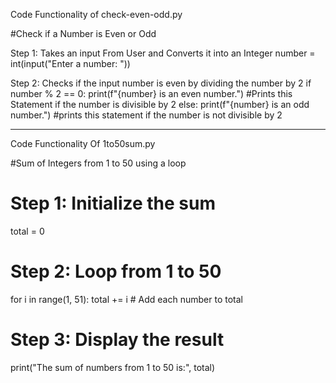 Code Functionality of check-even-odd.py

#Check if a Number is Even or Odd

Step 1: Takes an input From User and Converts it into an Integer
number = int(input("Enter a number: "))

Step 2: Checks if the input number is even by dividing the number by 2
if number % 2 == 0:
    print(f"{number} is an even number.") #Prints this Statement if the number is divisible by 2
else:
    print(f"{number} is an odd number.") #prints this statement if the number is not divisible by 2

--------------------------------------------------------------------------------------------------------------------------

Code Functionality Of 1to50sum.py

#Sum of Integers from 1 to 50 using a loop

# Step 1: Initialize the sum
total = 0

# Step 2: Loop from 1 to 50
for i in range(1, 51):
    total += i  # Add each number to total

# Step 3: Display the result
print("The sum of numbers from 1 to 50 is:", total)

